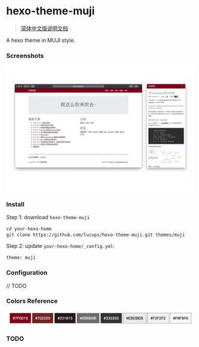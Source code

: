 # hexo-theme-muji

> [简体中文版说明文档](README_zh-CN.md)

A hexo theme in MUJI style.

### Screenshots

![](screenshots/01.png)

### Install 

Step 1: download `hexo-theme-muji`

```
cd your-hexo-home
git clone https://github.com/lucups/hexo-theme-muji.git themes/muji
```

Step 2: update `your-hexo-home/_config.yml`:

```
theme: muji
```

### Configuration

// TODO

### Colors Reference

![MUJI Colors](source/img/muji-colors.png)

### TODO
